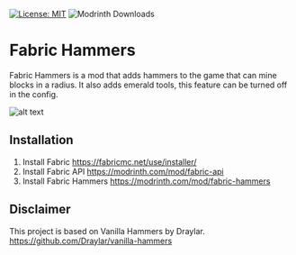 [![License: MIT](https://img.shields.io/badge/License-MIT-yellow.svg)](https://opensource.org/licenses/MIT)
![Modrinth Downloads](https://img.shields.io/modrinth/dt/fabric-hammers?label=modrinth%20downloads)
# Fabric Hammers

Fabric Hammers is a mod that adds hammers to the game that can mine blocks in a radius.
It also adds emerald tools, this feature can be turned off in the config.

![alt text](https://i.imgur.com/Ztr7E9O.png)

## Installation
1. Install Fabric https://fabricmc.net/use/installer/
2. Install Fabric API https://modrinth.com/mod/fabric-api
3. Install Fabric Hammers https://modrinth.com/mod/fabric-hammers

## Disclaimer
This project is based on Vanilla Hammers by Draylar.
https://github.com/Draylar/vanilla-hammers

